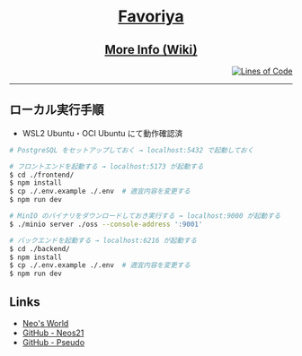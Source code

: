 <h1 align="center"><a href="https://pseudo.neos21.net" target="_blank" title="Powered By AI">Favoriya</a></h1>

<h2 align="center"><a href="https://github.com/Neos21/pseudo/wiki" target="_blank">More Info (Wiki)</a></h2>

<p align="right">
  <a href="https://ghloc.vercel.app/Neos21/pseudo" target="_blank"><img src="https://img.shields.io/endpoint?color=blue&url=https://ghloc.vercel.app/api/neos21/pseudo/badge" alt="Lines of Code" title="Lines of Code"></a>
</p>


-----


## ローカル実行手順

- WSL2 Ubuntu・OCI Ubuntu にて動作確認済

```bash
# PostgreSQL をセットアップしておく → localhost:5432 で起動しておく

# フロントエンドを起動する → localhost:5173 が起動する
$ cd ./frontend/
$ npm install
$ cp ./.env.example ./.env  # 適宜内容を変更する
$ npm run dev

# MinIO のバイナリをダウンロードしておき実行する → localhost:9000 が起動する
$ ./minio server ./oss --console-address ':9001'

# バックエンドを起動する → localhost:6216 が起動する
$ cd ./backend/
$ npm install
$ cp ./.env.example ./.env  # 適宜内容を変更する
$ npm run dev
```


## Links

- [Neo's World](https://neos21.net)
- [GitHub - Neos21](https://github.com/Neos21)
- [GitHub - Pseudo](https://github.com/Neos21/pseudo)
